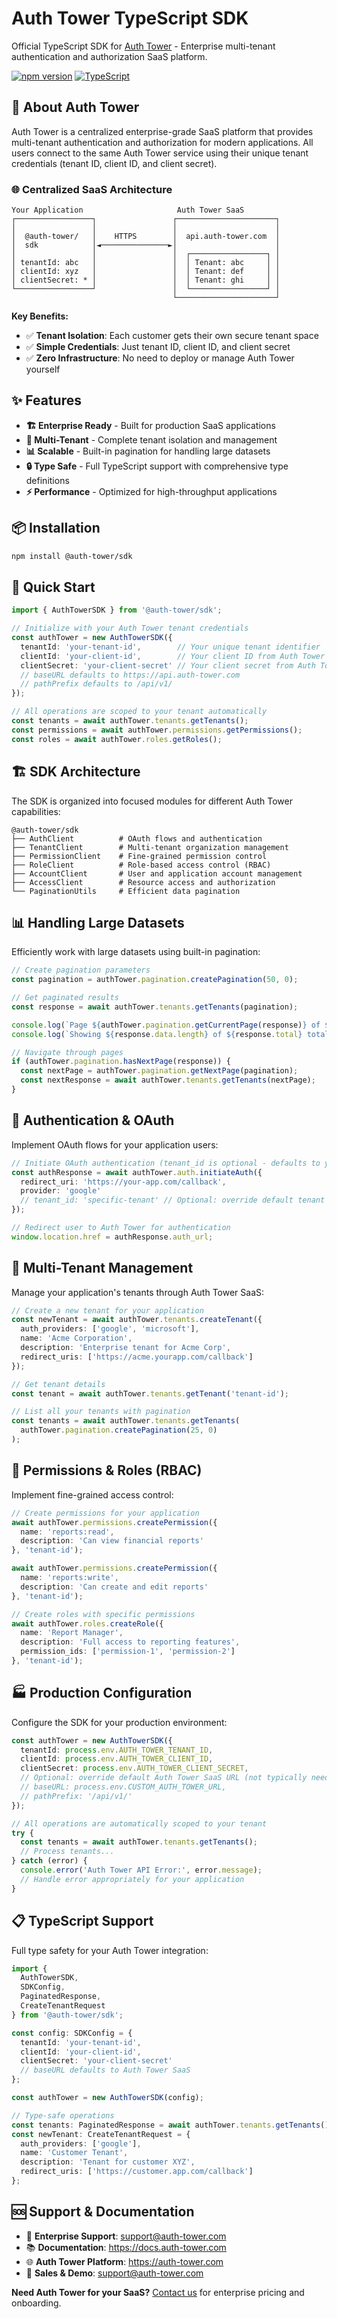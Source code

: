 # Auth Tower TypeScript SDK

Official TypeScript SDK for [Auth Tower](https://auth-tower.com) - Enterprise multi-tenant authentication and authorization SaaS platform.

[![npm version](https://badge.fury.io/js/@auth-tower%2Fsdk.svg)](https://badge.fury.io/js/@auth-tower%2Fsdk)
[![TypeScript](https://img.shields.io/badge/TypeScript-007ACC?style=flat&logo=typescript&logoColor=white)](https://www.typescriptlang.org/)

## 🚀 About Auth Tower

Auth Tower is a centralized enterprise-grade SaaS platform that provides multi-tenant authentication and authorization for modern applications. All users connect to the same Auth Tower service using their unique tenant credentials (tenant ID, client ID, and client secret).

### 🌐 Centralized SaaS Architecture

```
Your Application                     Auth Tower SaaS
┌─────────────────┐                 ┌──────────────────────┐
│                 │                 │                      │
│  @auth-tower/   │    HTTPS        │  api.auth-tower.com  │
│  sdk            │◄───────────────►│                      │
│                 │                 │  ┌─────────────────┐ │
│ tenantId: abc   │                 │  │ Tenant: abc     │ │
│ clientId: xyz   │                 │  │ Tenant: def     │ │
│ clientSecret: * │                 │  │ Tenant: ghi     │ │
└─────────────────┘                 │  └─────────────────┘ │
                                    └──────────────────────┘
```

**Key Benefits:**
- ✅ **Tenant Isolation**: Each customer gets their own secure tenant space
- ✅ **Simple Credentials**: Just tenant ID, client ID, and client secret
- ✅ **Zero Infrastructure**: No need to deploy or manage Auth Tower yourself

## ✨ Features

- **🏗️ Enterprise Ready** - Built for production SaaS applications
- **🏢 Multi-Tenant** - Complete tenant isolation and management
- **📊 Scalable** - Built-in pagination for handling large datasets
- **🔒 Type Safe** - Full TypeScript support with comprehensive type definitions
- **⚡ Performance** - Optimized for high-throughput applications

## 📦 Installation

```bash
npm install @auth-tower/sdk
```

## 🎯 Quick Start

```typescript
import { AuthTowerSDK } from '@auth-tower/sdk';

// Initialize with your Auth Tower tenant credentials
const authTower = new AuthTowerSDK({
  tenantId: 'your-tenant-id',        // Your unique tenant identifier
  clientId: 'your-client-id',        // Your client ID from Auth Tower
  clientSecret: 'your-client-secret' // Your client secret from Auth Tower
  // baseURL defaults to https://api.auth-tower.com
  // pathPrefix defaults to /api/v1/
});

// All operations are scoped to your tenant automatically
const tenants = await authTower.tenants.getTenants();
const permissions = await authTower.permissions.getPermissions();
const roles = await authTower.roles.getRoles();
```

## 🏗️ SDK Architecture

The SDK is organized into focused modules for different Auth Tower capabilities:

```
@auth-tower/sdk
├── AuthClient          # OAuth flows and authentication
├── TenantClient        # Multi-tenant organization management
├── PermissionClient    # Fine-grained permission control
├── RoleClient          # Role-based access control (RBAC)
├── AccountClient       # User and application account management
├── AccessClient        # Resource access and authorization
└── PaginationUtils     # Efficient data pagination
```

## 📊 Handling Large Datasets

Efficiently work with large datasets using built-in pagination:

```typescript
// Create pagination parameters
const pagination = authTower.pagination.createPagination(50, 0);

// Get paginated results
const response = await authTower.tenants.getTenants(pagination);

console.log(`Page ${authTower.pagination.getCurrentPage(response)} of ${authTower.pagination.getTotalPages(response)}`);
console.log(`Showing ${response.data.length} of ${response.total} total items`);

// Navigate through pages
if (authTower.pagination.hasNextPage(response)) {
  const nextPage = authTower.pagination.getNextPage(pagination);
  const nextResponse = await authTower.tenants.getTenants(nextPage);
}
```

## 🔐 Authentication & OAuth

Implement OAuth flows for your application users:

```typescript
// Initiate OAuth authentication (tenant_id is optional - defaults to your configured tenant)
const authResponse = await authTower.auth.initiateAuth({
  redirect_uri: 'https://your-app.com/callback',
  provider: 'google'
  // tenant_id: 'specific-tenant' // Optional: override default tenant
});

// Redirect user to Auth Tower for authentication
window.location.href = authResponse.auth_url;
```

## 🏢 Multi-Tenant Management

Manage your application's tenants through Auth Tower SaaS:

```typescript
// Create a new tenant for your application
const newTenant = await authTower.tenants.createTenant({
  auth_providers: ['google', 'microsoft'],
  name: 'Acme Corporation',
  description: 'Enterprise tenant for Acme Corp',
  redirect_uris: ['https://acme.yourapp.com/callback']
});

// Get tenant details
const tenant = await authTower.tenants.getTenant('tenant-id');

// List all your tenants with pagination
const tenants = await authTower.tenants.getTenants(
  authTower.pagination.createPagination(25, 0)
);
```

## 🔑 Permissions & Roles (RBAC)

Implement fine-grained access control:

```typescript
// Create permissions for your application
await authTower.permissions.createPermission({
  name: 'reports:read',
  description: 'Can view financial reports'
}, 'tenant-id');

await authTower.permissions.createPermission({
  name: 'reports:write',
  description: 'Can create and edit reports'
}, 'tenant-id');

// Create roles with specific permissions
await authTower.roles.createRole({
  name: 'Report Manager',
  description: 'Full access to reporting features',
  permission_ids: ['permission-1', 'permission-2']
}, 'tenant-id');
```

## 🏭 Production Configuration

Configure the SDK for your production environment:

```typescript
const authTower = new AuthTowerSDK({
  tenantId: process.env.AUTH_TOWER_TENANT_ID,
  clientId: process.env.AUTH_TOWER_CLIENT_ID,
  clientSecret: process.env.AUTH_TOWER_CLIENT_SECRET,
  // Optional: override default Auth Tower SaaS URL (not typically needed)
  // baseURL: process.env.CUSTOM_AUTH_TOWER_URL,
  // pathPrefix: '/api/v1/'
});

// All operations are automatically scoped to your tenant
try {
  const tenants = await authTower.tenants.getTenants();
  // Process tenants...
} catch (error) {
  console.error('Auth Tower API Error:', error.message);
  // Handle error appropriately for your application
}
```

## 📋 TypeScript Support

Full type safety for your Auth Tower integration:

```typescript
import { 
  AuthTowerSDK, 
  SDKConfig, 
  PaginatedResponse,
  CreateTenantRequest 
} from '@auth-tower/sdk';

const config: SDKConfig = {
  tenantId: 'your-tenant-id',
  clientId: 'your-client-id',
  clientSecret: 'your-client-secret'
  // baseURL defaults to Auth Tower SaaS
};

const authTower = new AuthTowerSDK(config);

// Type-safe operations
const tenants: PaginatedResponse = await authTower.tenants.getTenants();
const newTenant: CreateTenantRequest = {
  auth_providers: ['google'],
  name: 'Customer Tenant',
  description: 'Tenant for customer XYZ',
  redirect_uris: ['https://customer.app.com/callback']
};
```

## 🆘 Support & Documentation

- 📧 **Enterprise Support**: support@auth-tower.com
- 📚 **Documentation**: https://docs.auth-tower.com
- 🌐 **Auth Tower Platform**: https://auth-tower.com
- 💬 **Sales & Demo**: support@auth-tower.com

**Need Auth Tower for your SaaS?** [Contact us](https://auth-tower.com/contact) for enterprise pricing and onboarding.
